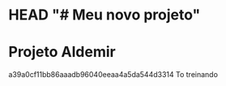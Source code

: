 HEAD
"# Meu novo projeto" 
=======
# Projeto Aldemir 
a39a0cf11bb86aaadb96040eeaa4a5da544d3314
To treinando
